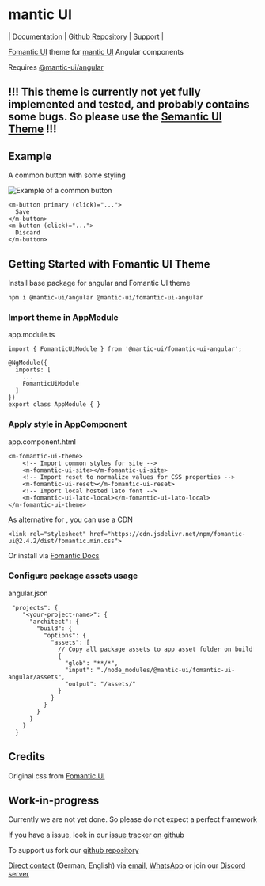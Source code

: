# mantic UI

| [Documentation](https://mantic-ui.ky-programming.de/semantic) | [Github Repository](https://github.com/KY-Programming/mantic-ui) | [Support](https://support.ky-programming.de/) |

[Fomantic UI](https://fomantic-ui.com/) theme for [mantic UI](https://www.npmjs.com/package/@mantic-ui/angular) Angular components

Requires [@mantic-ui/angular](https://www.npmjs.com/package/@mantic-ui/angular)

## !!! This theme is currently not yet fully implemented and tested, and probably contains some bugs. So please use the [Semantic UI Theme](https://www.npmjs.com/package/@mantic-ui/semantic-ui-angular) !!!

## Example

A common button with some styling

![Example of a common button](https://raw.githubusercontent.com/KY-Programming/mantic-ui/master/projects/fomantic-ui/example.png)

````
<m-button primary (click)="...">
  Save
</m-button>
<m-button (click)="...">
  Discard
</m-button>
````

## Getting Started with Fomantic UI Theme

Install base package for angular and Fomantic UI theme

```
npm i @mantic-ui/angular @mantic-ui/fomantic-ui-angular 
```

### Import theme in AppModule

app.module.ts

```
import { FomanticUiModule } from '@mantic-ui/fomantic-ui-angular';

@NgModule({
  imports: [
    ...
    FomanticUiModule
  ]
})
export class AppModule { }
```

### Apply style in AppComponent

app.component.html

```
<m-fomantic-ui-theme>
    <!-- Import common styles for site -->
    <m-fomantic-ui-site></m-fomantic-ui-site>
    <!-- Import reset to normalize values for CSS properties -->
    <m-fomantic-ui-reset></m-fomantic-ui-reset>
    <!-- Import local hosted lato font -->
    <m-fomantic-ui-lato-local></m-fomantic-ui-lato-local>
</m-fomantic-ui-theme>
```

As alternative for <m-fomantic-ui-theme>, you can use a CDN

```
<link rel="stylesheet" href="https://cdn.jsdelivr.net/npm/fomantic-ui@2.4.2/dist/fomantic.min.css">
```

Or install via [Fomantic Docs](https://fomantic-ui.com/introduction/getting-started.html)

### Configure package assets usage

angular.json

```
 "projects": {
    "<your-project-name>": {
      "architect": {
        "build": {
          "options": {
            "assets": [
              // Copy all package assets to app asset folder on build
              {
                "glob": "**/*",
                "input": "./node_modules/@mantic-ui/fomantic-ui-angular/assets",
                "output": "/assets/"
              }
            }
          }
        }
      }
    }
  }
```

## Credits

Original css from [Fomantic UI](https://fomantic-ui.com/)

## Work-in-progress

Currently we are not yet done. So please do not expect a perfect framework

If you have a issue, look in our [issue tracker on github](https://github.com/KY-Programming/mantic-ui/issues)

To support us fork our [github repository](https://github.com/KY-Programming/mantic-ui)

[Direct contact](https://support.ky-programming.de/) (German, English) via [email](https://email.support.ky-programming.de/), [WhatsApp](https://whatsapp.support.ky-programming.de/) or join our [Discord server](https://discord.mantic-ui.ky-programming.de/)
